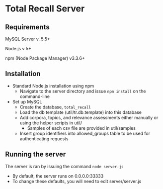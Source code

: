 # Total Recall Server

## Requirements 
MySQL Server v. 5.5+

Node.js v 5+

npm (Node Package Manager) v3.3.6+

## Installation
+ Standard Node.js installation using npm
  - Navigate to the server directory and issue `npm install` on the command-line
+ Set up MySQL
  - Create the database, `total_recall`
  - Load the db template (util/tr.db.template) into this database 
  - Add corpora, topics, and relevance assessments either manually or using the helper scripts in util/
    + Samples of each csv file are provided in util/samples
  - Insert group identifiers into allowed_groups table to be used for authenticating requests
  
## Running the server
The server is ran by issuing the command `node server.js`
  - By default, the server runs on 0.0.0.0:33333
  - To change these defaults, you will need to edit server/server.js
